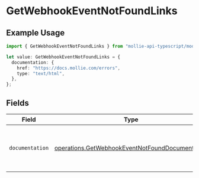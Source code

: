 # GetWebhookEventNotFoundLinks

## Example Usage

```typescript
import { GetWebhookEventNotFoundLinks } from "mollie-api-typescript/models/operations";

let value: GetWebhookEventNotFoundLinks = {
  documentation: {
    href: "https://docs.mollie.com/errors",
    type: "text/html",
  },
};
```

## Fields

| Field                                                                                                              | Type                                                                                                               | Required                                                                                                           | Description                                                                                                        |
| ------------------------------------------------------------------------------------------------------------------ | ------------------------------------------------------------------------------------------------------------------ | ------------------------------------------------------------------------------------------------------------------ | ------------------------------------------------------------------------------------------------------------------ |
| `documentation`                                                                                                    | [operations.GetWebhookEventNotFoundDocumentation](../../models/operations/getwebhookeventnotfounddocumentation.md) | :heavy_check_mark:                                                                                                 | The URL to the generic Mollie API error handling guide.                                                            |